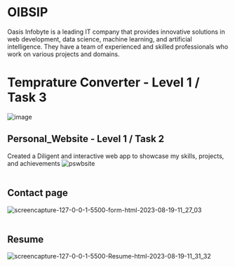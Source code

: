 # OIBSIP
Oasis Infobyte is a leading IT company that provides innovative solutions in web development, data science, machine learning, and artificial intelligence. They have a team of experienced and skilled professionals who work on various projects and domains.

# Temprature Converter - Level 1 / Task 3
![image](https://github.com/Nandareddy7/OIBSIP/assets/110484284/c974a37f-6312-4a40-8e56-0689badd6be4)

## Personal_Website - Level 1 / Task 2
Created a Diligent and interactive web app to showcase my skills, projects, and achievements
![pswbsite](https://github.com/Nandareddy7/Personal_Website/assets/110484284/fa3937d5-7794-4d0b-928e-4f30b2c5b4c1)
<br />
<br />
## Contact page
![screencapture-127-0-0-1-5500-form-html-2023-08-19-11_27_03](https://github.com/Nandareddy7/Personal_Website/assets/110484284/0f8e19c2-9821-4da8-8ea6-b63d01b8ce7b)
<br />
<br />
## Resume
![screencapture-127-0-0-1-5500-Resume-html-2023-08-19-11_31_32](https://github.com/Nandareddy7/Personal_Website/assets/110484284/fe602960-d766-4283-872e-fca1bb876f99)
